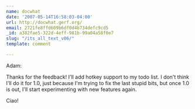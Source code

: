 ```yaml
---
name: docwhat
date: '2007-05-14T16:58:03-04:00'
url: http://docwhat.gerf.org/
email: 2721fe8ffd609b6df0d4b734defc9cd5
_id: a382fae5-322d-4eff-981b-99a04a58f0e7
slug: "/its_all_text_v06/"
template: comment

---
```


Adam:

Thanks for the feedback!  I'll add hotkey support to my todo list.  I don't think I'll do it for 1.0, just because I'm trying to fix the last stupid bits, but once 1.0 is out, I'll start experimenting with new features again.

Ciao!
